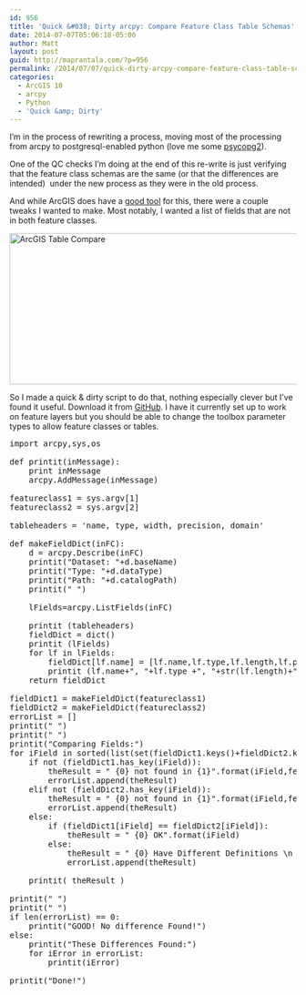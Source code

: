 ```yaml
---
id: 956
title: 'Quick &#038; Dirty arcpy: Compare Feature Class Table Schemas'
date: 2014-07-07T05:06:18-05:00
author: Matt
layout: post
guid: http://maprantala.com/?p=956
permalink: /2014/07/07/quick-dirty-arcpy-compare-feature-class-table-schemas/
categories:
  - ArcGIS 10
  - arcpy
  - Python
  - 'Quick &amp; Dirty'
---
```

I&#8217;m in the process of rewriting a process, moving most of the processing from arcpy to postgresql-enabled python (love me some <a href="http://initd.org/psycopg/" target="_blank">psycopg2</a>).

One of the QC checks I&#8217;m doing at the end of this re-write is just verifying that the feature class schemas are the same (or that the differences are intended)&nbsp; under the new process as they were in the old process.

And while ArcGIS does have a <a href="http://resources.arcgis.com/en/help/main/10.1/index.html#//001700000007000000" target="_blank">good tool</a> for this, there were a couple tweaks I wanted to make. Most notably, I wanted a list of fields that are not in both feature classes.

[<img class="alignnone size-full wp-image-957" src="https://i1.wp.com/maprantala.com/wp-content/uploads/2014/07/TableCompare.png?resize=801%2C266" alt="ArcGIS Table Compare" width="801" height="266" data-recalc-dims="1" />](https://i1.wp.com/maprantala.com/wp-content/uploads/2014/07/TableCompare.png)

So I made a quick & dirty script to do that, nothing especially clever but I&#8217;ve found it useful. Download it from [GitHub](https://github.com/MapRantala/Blog/tree/master/ArcToolbox/ArcGIS_10_2/20140702_CompareTableFields). I have it currently set up to work on feature layers but you should be able to change the toolbox parameter types to allow feature classes or tables.

<pre>import arcpy,sys,os

def printit(inMessage):
    print inMessage
    arcpy.AddMessage(inMessage)

featureclass1 = sys.argv[1]
featureclass2 = sys.argv[2]

tableheaders = 'name, type, width, precision, domain'

def makeFieldDict(inFC):
    d = arcpy.Describe(inFC)
    printit("Dataset: "+d.baseName)
    printit("Type: "+d.dataType)
    printit("Path: "+d.catalogPath)
    printit(" ")

    lFields=arcpy.ListFields(inFC)

    printit (tableheaders)
    fieldDict = dict()
    printit (lFields)
    for lf in lFields:
        fieldDict[lf.name] = [lf.name,lf.type,lf.length,lf.precision,lf.domain]
        printit (lf.name+", "+lf.type +", "+str(lf.length)+", "+str(lf.precision)+", "+lf.domain)
    return fieldDict

fieldDict1 = makeFieldDict(featureclass1)
fieldDict2 = makeFieldDict(featureclass2)
errorList = []
printit(" ")
printit(" ")
printit("Comparing Fields:")
for iField in sorted(list(set(fieldDict1.keys()+fieldDict2.keys()))):
    if not (fieldDict1.has_key(iField)):
        theResult = " {0} not found in {1}".format(iField,featureclass1)
        errorList.append(theResult)
    elif not (fieldDict2.has_key(iField)):
        theResult = " {0} not found in {1}".format(iField,featureclass2)
        errorList.append(theResult)
    else:
        if (fieldDict1[iField] == fieldDict2[iField]):
            theResult = " {0} OK".format(iField)
        else:
            theResult = " {0} Have Different Definitions \n   {1}: {2}\n   {3}: {4}".format(iField,featureclass1,fieldDict1[iField],featureclass2,fieldDict2[iField])
            errorList.append(theResult)

    printit( theResult )

printit(" ")
printit(" ")
if len(errorList) == 0:
    printit("GOOD! No difference Found!")
else:
    printit("These Differences Found:")
    for iError in errorList:
        printit(iError)

printit("Done!")
</pre>